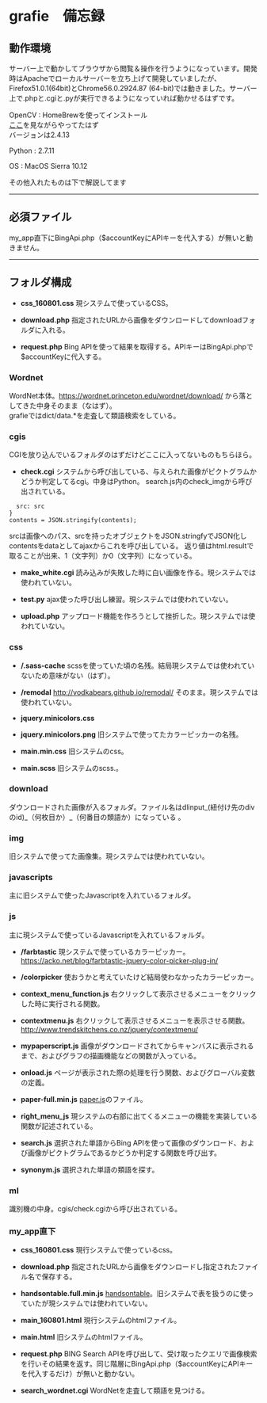 # grafie　備忘録

## 動作環境
サーバー上で動かしてブラウザから閲覧＆操作を行うようになっています。開発時はApacheでローカルサーバーを立ち上げて開発していましたが、Firefox51.0.1(64bit)とChrome56.0.2924.87 (64-bit)では動きました。サーバー上で.phpと.cgiと.pyが実行できるようになっていれば動かせるはずです。

OpenCV : HomeBrewを使ってインストール  
[ここ](http://qiita.com/daisukeokaoss/items/738566e9f24d114651ab)を見ながらやってたはず  
バージョンは2.4.13

Python : 2.7.11

OS : MacOS Sierra 10.12

その他入れたものは下で解説してます

---

## 必須ファイル
my_app直下にBingApi.php（$accountKeyにAPIキーを代入する）が無いと動きません。

---

## フォルダ構成

* **css_160801.css**
現システムで使っているCSS。

* **download.php**
指定されたURLから画像をダウンロードしてdownloadフォルダに入れる。

* **request.php**
Bing APIを使って結果を取得する。APIキーはBingApi.phpで$accountKeyに代入する。


### Wordnet

WordNet本体。https://wordnet.princeton.edu/wordnet/download/ から落としてきた中身そのまま（なはず）。  
grafieではdict/data.\*を走査して類語検索をしている。  

### cgis
CGIを放り込んでいるフォルダのはずだけどここに入ってないものもちらほら。

* **check.cgi**
システムから呼び出している、与えられた画像がピクトグラムかどうか判定してるcgi。中身はPython。
search.js内のcheck_imgから呼び出されている。

```var contents = {  
  src: src  
}  
contents = JSON.stringify(contents);  
```

srcは画像へのパス、srcを持ったオブジェクトをJSON.stringfyでJSON化しcontentsをdataとしてajaxからこれを呼び出している。
返り値はhtml.resultで取ることが出来、1（文字列）か0（文字列）になっている。

* **make_white.cgi**
読み込みが失敗した時に白い画像を作る。現システムでは使われていない。

* **test.py**
ajax使った呼び出し練習。現システムでは使われていない。

* **upload.php**
アップロード機能を作ろうとして挫折した。現システムでは使われていない。

### css

* **/.sass-cache**
scssを使っていた頃の名残。結局現システムでは使われていないため意味がない（はず）。

* **/remodal**
http://vodkabears.github.io/remodal/ そのまま。現システムでは使われていない。

* **jquery.minicolors.css**

* **jquery.minicolors.png**
旧システムで使ってたカラーピッカーの名残。

* **main.min.css**
旧システムのcss。

* **main.scss**
旧システムのscss.。

### download
ダウンロードされた画像が入るフォルダ。ファイル名はdlinput\_(紐付け先のdivのid)\_（何枚目か）\_（何番目の類語か）になっている
。

### img
旧システムで使ってた画像集。現システムでは使われていない。

### javascripts
主に旧システムで使ったJavascriptを入れているフォルダ。

### js
主に現システムで使っているJavascriptを入れているフォルダ。

* **/farbtastic**
現システムで使っているカラーピッカー。https://acko.net/blog/farbtastic-jquery-color-picker-plug-in/

* **/colorpicker**
使おうかと考えていたけど結局使わなかったカラーピッカー。

* **context_menu_function.js**
右クリックして表示させるメニューをクリックした時に実行される関数。

* **contextmenu.js**
右クリックして表示させるメニューを表示させる関数。http://www.trendskitchens.co.nz/jquery/contextmenu/

* **mypaperscript.js**
画像がダウンロードされてからキャンバスに表示されるまで、およびグラフの描画機能などの関数が入っている。

* **onload.js**
ページが表示された際の処理を行う関数、およびグローバル変数の定義。

* **paper-full.min.js**
[paper.js](http://paperjs.org/)のファイル。

* **right_menu_js**
現システムの右部に出てくるメニューの機能を実装している関数が記述されている。

* **search.js**
選択された単語からBing APIを使って画像のダウンロード、および画像がピクトグラムであるかどうか判定する関数を呼び出す。

* **synonym.js**
選択された単語の類語を探す。

### ml
識別機の中身。cgis/check.cgiから呼び出されている。


### my_app直下

* **css_160801.css**
現行システムで使っているcss。

* **download.php**
指定されたURLから画像をダウンロードし指定されたファイル名で保存する。

* **handsontable.full.min.js**
[handsontable](https://handsontable.com/)。旧システムで表を扱うのに使っていたが現システムでは使われていない。

* **main_160801.html**
現行システムのhtmlファイル。

* **main.html**
旧システムのhtmlファイル。

* **request.php**
BING Search APIを呼び出して、受け取ったクエリで画像検索を行いその結果を返す。同じ階層にBingApi.php（$accountKeyにAPIキーを代入するだけ）が無いと動かない。

* **search_wordnet.cgi**
WordNetを走査して類語を見つける。
